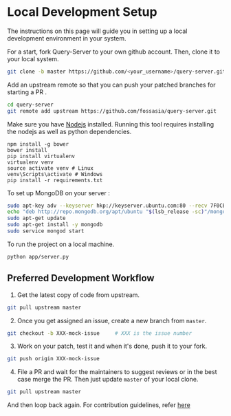 # Local Development Setup

The instructions on this page will guide you in setting up a local development environment in your system.

For a start, fork Query-Server to your own github account. Then, clone it to your local system.

```sh
git clone -b master https://github.com/<your_username>/query-server.git
```

Add an upstream remote so that you can push your patched branches for starting a PR .

```sh
cd query-server
git remote add upstream https://github.com/fossasia/query-server.git
```

Make sure you have [Nodejs](https://nodejs.org/en/) installed.
Running this tool requires installing the nodejs as well as python dependencies.

```
npm install -g bower
bower install
pip install virtualenv
virtualenv venv
source activate venv # Linux
venv\Scripts\activate # Windows
pip install -r requirements.txt
```

To set up MongoDB on your server :

```bash
sudo apt-key adv --keyserver hkp://keyserver.ubuntu.com:80 --recv 7F0CEB10
echo "deb http://repo.mongodb.org/apt/ubuntu "$(lsb_release -sc)"/mongodb-org/3.0 multiverse" | sudo tee /etc/apt/sources.list.d/mongodb-org-3.0.list
sudo apt-get update
sudo apt-get install -y mongodb
sudo service mongod start
```

To run the project on a local machine.

```sh
python app/server.py
```

## Preferred Development Workflow

1. Get the latest copy of code from upstream.

```sh
git pull upstream master
```

2. Once you get assigned an issue, create a new branch from `master`.

```sh
git checkout -b XXX-mock-issue     # XXX is the issue number
```

3. Work on your patch, test it and when it's done, push it to your fork.

```sh
git push origin XXX-mock-issue
```

4. File a PR and wait for the maintainers to suggest reviews or in the best case
merge the PR. Then just update `master` of your local clone.

```sh
git pull upstream master
```

And then loop back again. For contribution guidelines, refer [here](https://github.com/fossasia/query-server/blob/master/.github/CONTRIBUTING.md)
